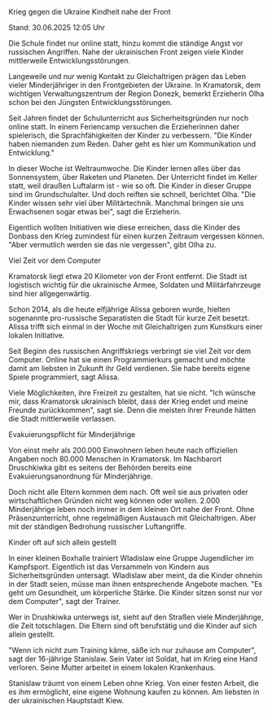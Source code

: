 
Krieg gegen die Ukraine
Kindheit nahe der Front


Stand: 30.06.2025 12:05 Uhr


Die Schule findet nur online statt, hinzu kommt die ständige Angst vor russischen Angriffen. Nahe der ukrainischen Front zeigen viele Kinder mittlerweile Entwicklungsstörungen. 



Langeweile und nur wenig Kontakt zu Gleichaltrigen prägen das Leben vieler Minderjähriger in den Frontgebieten der Ukraine. In Kramatorsk, dem wichtigen Verwaltungszentrum der Region Donezk, bemerkt Erzieherin Olha schon bei den Jüngsten Entwicklungsstörungen.


Seit Jahren findet der Schulunterricht aus Sicherheitsgründen nur noch online statt. In einem Feriencamp versuchen die Erzieherinnen daher spielerisch, die Sprachfähigkeiten der Kinder zu verbessern. "Die Kinder haben niemanden zum Reden. Daher geht es hier um Kommunikation und Entwicklung."


In dieser Woche ist Weltraumwoche. Die Kinder lernen alles über das Sonnensystem, über Raketen und Planeten. Der Unterricht findet im Keller statt, weil draußen Luftalarm ist - wie so oft. Die Kinder in dieser Gruppe sind im Grundschulalter. Und doch reiften sie schnell, berichtet Olha. "Die Kinder wissen sehr viel über Militärtechnik. Manchmal bringen sie uns Erwachsenen sogar etwas bei", sagt die Erzieherin.


Eigentlich wollten Initiativen wie diese erreichen, dass die Kinder des Donbass den Krieg zumindest für einen kurzen Zeitraum vergessen können. "Aber vermutlich werden sie das nie vergessen", gibt Olha zu.

Viel Zeit vor dem Computer


Kramatorsk liegt etwa 20 Kilometer von der Front entfernt. Die Stadt ist logistisch wichtig für die ukrainische Armee, Soldaten und Militärfahrzeuge sind hier allgegenwärtig.


Schon 2014, als die heute elfjährige Alissa geboren wurde, hielten sogenannte pro-russische Separatisten die Stadt für kurze Zeit besetzt. Alissa trifft sich einmal in der Woche mit Gleichaltrigen zum Kunstkurs einer lokalen Initiative.


Seit Beginn des russischen Angriffskriegs verbringt sie viel Zeit vor dem Computer. Online hat sie einen Programmierkurs gemacht und möchte damit am liebsten in Zukunft ihr Geld verdienen. Sie habe bereits eigene Spiele programmiert, sagt Alissa.


Viele Möglichkeiten, ihre Freizeit zu gestalten, hat sie nicht. "Ich wünsche mir, dass Kramatorsk ukrainisch bleibt, dass der Krieg endet und meine Freunde zurückkommen", sagt sie. Denn die meisten ihrer Freunde hätten die Stadt mittlerweile verlassen.

Evakuierungspflicht für Minderjährige


Von einst mehr als 200.000 Einwohnern leben heute nach offiziellen Angaben noch 80.000 Menschen in Kramatorsk. Im Nachbarort Druschkiwka gibt es seitens der Behörden bereits eine Evakuierungsanordnung für Minderjährige.


Doch nicht alle Eltern kommen dem nach. Oft weil sie aus privaten oder wirtschaftlichen Gründen nicht weg können oder wollen. 2.000 Minderjährige leben noch immer in dem kleinen Ort nahe der Front. Ohne Präsenzunterricht, ohne regelmäßigen Austausch mit Gleichaltrigen. Aber mit der ständigen Bedrohung russischer Luftangriffe.

Kinder oft auf sich allein gestellt


In einer kleinen Boxhalle trainiert Wladislaw eine Gruppe Jugendlicher im Kampfsport. Eigentlich ist das Versammeln von Kindern aus Sicherheitsgründen untersagt. Wladislaw aber meint, da die Kinder ohnehin in der Stadt seien, müsse man ihnen entsprechende Angebote machen. "Es geht um Gesundheit, um körperliche Stärke. Die Kinder sitzen sonst nur vor dem Computer", sagt der Trainer.


Wer in Drushkiwka unterwegs ist, sieht auf den Straßen viele Minderjährige, die Zeit totschlagen. Die Eltern sind oft berufstätig und die Kinder auf sich allein gestellt.


"Wenn ich nicht zum Training käme, säße ich nur zuhause am Computer", sagt der 16-jährige Stanislaw. Sein Vater ist Soldat, hat im Krieg eine Hand verloren. Seine Mutter arbeitet in einem lokalen Krankenhaus.


Stanislaw träumt von einem Leben ohne Krieg. Von einer festen Arbeit, die es ihm ermöglicht, eine eigene Wohnung kaufen zu können. Am liebsten in der ukrainischen Hauptstadt Kiew.

